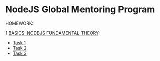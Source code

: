 # NodeJS Global Mentoring Program
HOMEWORK:

1 [BASICS. NODEJS FUNDAMENTAL THEORY](https://github.com/20eleven/NodeJS-hw_tasks/tree/homework-1):
  * [Task 1](https://github.com/20eleven/NodeJS-hw_tasks/blob/homework-1/task1.js)
  * [Task 2](https://github.com/20eleven/NodeJS-hw_tasks/blob/homework-1/task2.js)
  * [Task 3](https://github.com/20eleven/NodeJS-hw_tasks/blob/homework-1/task3.js)
